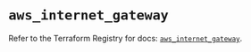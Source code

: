 # `aws_internet_gateway`

Refer to the Terraform Registry for docs: [`aws_internet_gateway`](https://registry.terraform.io/providers/hashicorp/aws/4.67.0/docs/resources/internet_gateway).
